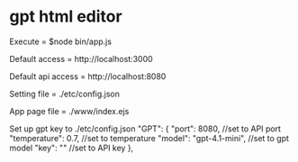 # gpt html editor

Execute = $node bin/app.js

Default access = http://localhost:3000

Default api access = http://localhost:8080

Setting file = ./etc/config.json

App page file = ./www/index.ejs

Set up gpt key to ./etc/config.json
        "GPT": {
                "port": 8080,                   //set to API port
                "temperature": 0.7,             //set to temperature
                "model": "gpt-4.1-mini",        //set to gpt model
                "key": ""                       //set to API key
        },

